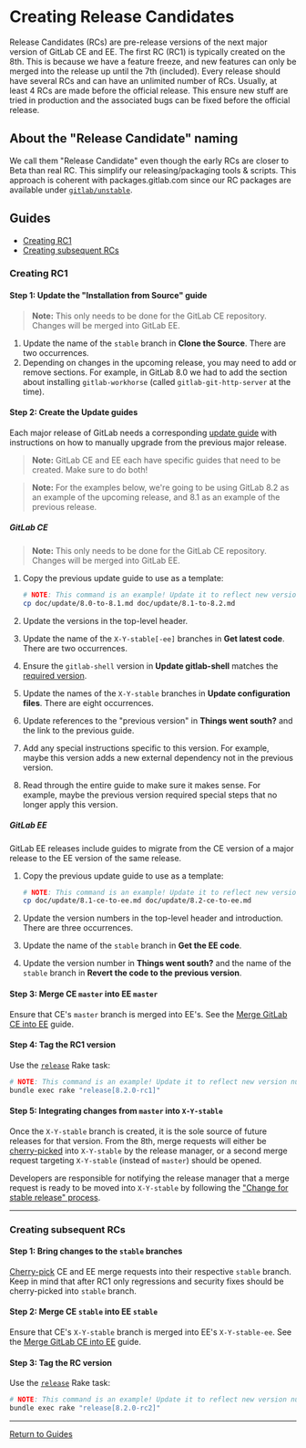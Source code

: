 # Creating Release Candidates

Release Candidates (RCs) are pre-release versions of the next major version of
GitLab CE and EE. The first RC (RC1) is typically created on the 8th. This is
because we have a feature freeze, and new features can only be merged into the
release up until the 7th (included).
Every release should have several RCs and can have an unlimited number of RCs.
Usually, at least 4 RCs are made before the official release. This ensure new
stuff are tried in production and the associated bugs can be fixed before the
official release.

## About the "Release Candidate" naming

We call them "Release Candidate" even though the early RCs are
closer to Beta than real RC. This simplify our releasing/packaging tools &
scripts. This approach is coherent with packages.gitlab.com since our RC packages
are available under [`gitlab/unstable`](https://packages.gitlab.com/gitlab/unstable).

## Guides

- [Creating RC1](#creating-rc1)
- [Creating subsequent RCs](#creating-subsequent-rcs)

### Creating RC1

#### Step 1: Update the "Installation from Source" guide

> **Note:** This only needs to be done for the GitLab CE repository. Changes
will be merged into GitLab EE.

1. Update the name of the `stable` branch in **Clone the Source**.
   There are two occurrences.
1. Depending on changes in the upcoming release, you may need to add or remove
   sections. For example, in GitLab 8.0 we had to add the section about
   installing `gitlab-workhorse` (called `gitlab-git-http-server` at the time).

#### Step 2: Create the Update guides

Each major release of GitLab needs a corresponding [update guide](https://gitlab.com/gitlab-org/gitlab-ce/tree/master/doc/update)
with instructions on how to manually upgrade from the previous major release.

> **Note:** GitLab CE and EE each have specific guides that need to be created.
Make sure to do both!

> **Note:** For the examples below, we're going to be using GitLab 8.2 as an
example of the upcoming release, and 8.1 as an example of the previous release.

##### GitLab CE

> **Note:** This only needs to be done for the GitLab CE repository. Changes
will be merged into GitLab EE.

1. Copy the previous update guide to use as a template:

    ```sh
    # NOTE: This command is an example! Update it to reflect new version numbers.
    cp doc/update/8.0-to-8.1.md doc/update/8.1-to-8.2.md
    ```

1. Update the versions in the top-level header.
1. Update the name of the `X-Y-stable[-ee]` branches in **Get latest code**.
   There are two occurrences.
1. Ensure the `gitlab-shell` version in **Update gitlab-shell** matches the
   [required version][GITLAB_SHELL_VERSION].
1. Update the names of the `X-Y-stable` branches in **Update configuration
   files**. There are eight occurrences.
1. Update references to the "previous version" in **Things went south?** and the
   link to the previous guide.
1. Add any special instructions specific to this version. For example, maybe
   this version adds a new external dependency not in the previous version.
1. Read through the entire guide to make sure it makes sense. For example, maybe
   the previous version required special steps that no longer apply this
   version.

##### GitLab EE

GitLab EE releases include guides to migrate from the CE version of a major
release to the EE version of the same release.

1. Copy the previous update guide to use as a template:

    ```sh
    # NOTE: This command is an example! Update it to reflect new version numbers.
    cp doc/update/8.1-ce-to-ee.md doc/update/8.2-ce-to-ee.md
    ```

1. Update the version numbers in the top-level header and introduction. There
   are three occurrences.
1. Update the name of the `stable` branch in **Get the EE code**.
1. Update the version number in **Things went south?** and the name of the
   `stable` branch in **Revert the code to the previous version**.

#### Step 3: Merge CE `master` into EE `master`

Ensure that CE's `master` branch is merged into EE's. See the [Merge GitLab CE
into EE](merge-ce-into-ee.md#merging-ce-master-into-ee-master) guide.

#### Step 4: Tag the RC1 version

Use the [`release`](rake-tasks.md#releaseversion) Rake task:

```sh
# NOTE: This command is an example! Update it to reflect new version numbers.
bundle exec rake "release[8.2.0-rc1]"
```

#### Step 5: Integrating changes from `master` into `X-Y-stable`

Once the `X-Y-stable` branch is created, it is the sole source of future
releases for that version. From the 8th, merge requests will either
be [cherry-picked] into `X-Y-stable` by the release manager, or a second merge
request targeting `X-Y-stable` (instead of `master`) should be opened.

Developers are responsible for notifying the release manager that a merge
request is ready to be moved into `X-Y-stable` by following the ["Change for
stable release" process].

---

### Creating subsequent RCs

#### Step 1: Bring changes to the `stable` branches

[Cherry-pick][cherry-picked] CE and EE merge requests into their respective `stable` branch.
Keep in mind that after RC1 only regressions and security fixes should be
cherry-picked into `stable` branch.

#### Step 2: Merge CE `stable` into EE `stable`

Ensure that CE's `X-Y-stable` branch is merged into EE's `X-Y-stable-ee`. See
the [Merge GitLab CE into EE](merge-ce-into-ee.md#merging-a-ce-stable-branch-into-its-ee-counterpart)
guide.

#### Step 3: Tag the RC version

Use the [`release`](rake-tasks.md#releaseversion) Rake task:

```sh
# NOTE: This command is an example! Update it to reflect new version numbers.
bundle exec rake "release[8.2.0-rc2]"
```

[GITLAB_SHELL_VERSION]: https://gitlab.com/gitlab-org/gitlab-ce/blob/master/GITLAB_SHELL_VERSION
[GITLAB_WORKHORSE_VERSION]: https://gitlab.com/gitlab-org/gitlab-ce/blob/master/GITLAB_WORKHORSE_VERSION
["Change for stable release" process]: https://gitlab.com/gitlab-org/gitlab-ce/blob/master/CONTRIBUTING.md#changes-for-stable-releases
[cherry-picked]: pick-changes-into-stable.md

---

[Return to Guides](../README.md#guides)
